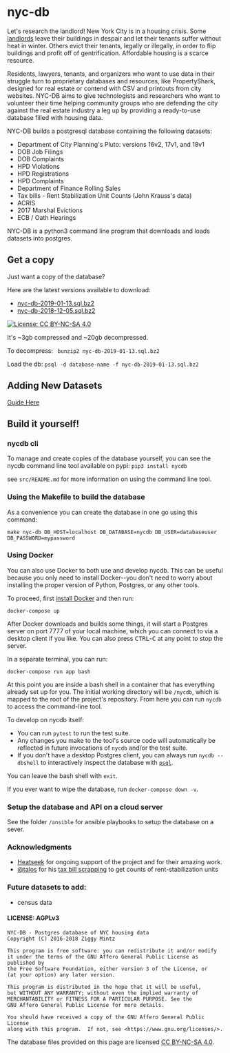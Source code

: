 # nyc-db

Let's research the landlord! New York City is in a housing crisis. Some [landlords](https://youtu.be/o1SzKHXz8tU) leave their buildings in despair and let their tenants suffer without heat in winter. Others evict their tenants, legally or illegally, in order to flip buildings and profit off of gentrification. Affordable housing is a scarce resource.

Residents, lawyers, tenants, and organizers who want to use data in their struggle turn to proprietary databases and resources, like PropertyShark, designed for real estate or contend with CSV and printouts from city websites. NYC-DB aims to give technologists and researchers who want to volunteer their time helping community groups who are defending the city against the real estate industry a leg up by providing a ready-to-use database filled with housing data.

NYC-DB builds a postgresql database containing the following datasets:

- Department of City Planning's Pluto: versions 16v2, 17v1, and 18v1
- DOB Job Filings
- DOB Complaints
- HPD Violations
- HPD Registrations
- HPD Complaints
- Department of Finance Rolling Sales
- Tax bills - Rent Stabilization Unit Counts (John Krauss's data)
- ACRIS
- 2017 Marshal Evictions
- ECB / Oath Hearings

NYC-DB is a python3 command line program that downloads and loads datasets into postgres.

## Get a copy

Just want a copy of the database?

Here are the latest versions available to download:

- [nyc-db-2019-01-13.sql.bz2](https://s3.amazonaws.com/nyc-db/nyc-db-2019-01-13.sql.bz2)
- [nyc-db-2018-12-05.sql.bz2](https://s3.amazonaws.com/nyc-db/nyc-db-2018-12-05.sql.bz2)


[![License: CC BY-NC-SA 4.0](https://licensebuttons.net/l/by-nc-sa/4.0/80x15.png)](https://creativecommons.org/licenses/by-nc-sa/4.0/)

It's ~3gb compressed and ~20gb decompressed.

To decompress: ```  bunzip2 nyc-db-2019-01-13.sql.bz2 ```

Load the db: ``` psql -d database-name -f nyc-db-2019-01-13.sql.bz2 ```

## Adding New Datasets

[Guide Here](src/ADDING_NEW_DATASETS.md)

## Build it yourself!

### nycdb cli

To manage and create copies of the database yourself, you can see the nycdb command line tool available on pypi: ` pip3 install nycdb `

see `src/README.md` for more information on using the command line tool.

### Using the Makefile to build the database

As a convenience you can create the database in one go using this command:

```
make nyc-db DB_HOST=localhost DB_DATABASE=nycdb DB_USER=databaseuser DB_PASSWORD=mypassword
```

### Using Docker

You can also use Docker to both use and develop nycdb. This can be useful because
you only need to install Docker--you don't need to worry about installing the proper
version of Python, Postgres, or any other tools.

To proceed, first [install Docker][] and then run:

```
docker-compose up
```

After Docker downloads and builds some things, it will start a Postgres server on port
7777 of your local machine, which you can connect to via a desktop client if you like.
You can also press <kbd>CTRL</kbd>-<kbd>C</kbd> at any point to stop the server.

In a separate terminal, you can run:

```
docker-compose run app bash
```

At this point you are inside a bash shell in a container that has everything already
set up for you. The initial working directory will be `/nycdb`, which is mapped to
the root of the project's repository. From here you can run `nycdb` to access the
command-line tool.

To develop on nycdb itself:

* You can run `pytest` to run the test suite.
* Any changes you make to the tool's source code will automatically be reflected
  in future invocations of `nycdb` and/or the test suite.
* If you don't have a desktop Postgres client, you can always run
  `nycdb --dbshell` to interactively inspect the database with [`psql`][].

You can leave the bash shell with `exit`.

If you ever want to wipe the database, run `docker-compose down -v`.

[install Docker]: https://www.docker.com/get-started
[`psql`]: http://postgresguide.com/utilities/psql.html

### Setup the database and API on a cloud server

See the folder `/ansible` for ansible playbooks to setup the database on a sever.

### Acknowledgments

- [Heatseek](https://heatseek.org/) for ongoing support of the project and for their amazing work.
- [@talos](https://github.com/talos) for his [tax bill scrapping](https://github.com/talos/nyc-stabilization-unit-counts) to get counts of rent-stabilization units

### Future datasets to add:

- census data

#### LICENSE: AGPLv3

```
NYC-DB - Postgres database of NYC housing data
Copyright (C) 2016-2018 Ziggy Mintz

This program is free software: you can redistribute it and/or modify
it under the terms of the GNU Affero General Public License as published by
the Free Software Foundation, either version 3 of the License, or
(at your option) any later version.

This program is distributed in the hope that it will be useful,
but WITHOUT ANY WARRANTY; without even the implied warranty of
MERCHANTABILITY or FITNESS FOR A PARTICULAR PURPOSE. See the
GNU Affero General Public License for more details.

You should have received a copy of the GNU Affero General Public License
along with this program.  If not, see <https://www.gnu.org/licenses/>.
```

The database files provided on this page are licensed [CC BY-NC-SA 4.0](https://creativecommons.org/licenses/by-nc-sa/4.0/legalcode).
